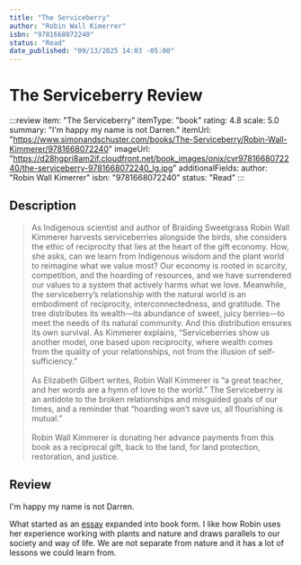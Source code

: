 ```yaml
---
title: "The Serviceberry"
author: "Robin Wall Kimerrer"
isbn: "9781668072240"
status: "Read"
date_published: "09/13/2025 14:03 -05:00"
---
```


# The Serviceberry Review

:::review
item: "The Serviceberry"
itemType: "book"
rating: 4.8
scale: 5.0
summary: "I'm happy my name is not Darren."
itemUrl: "https://www.simonandschuster.com/books/The-Serviceberry/Robin-Wall-Kimmerer/9781668072240"
imageUrl: "https://d28hgpri8am2if.cloudfront.net/book_images/onix/cvr9781668072240/the-serviceberry-9781668072240_lg.jpg"
additionalFields:
  author: "Robin Wall Kimerrer"
  isbn: "9781668072240"
  status: "Read"
:::

## Description

> As Indigenous scientist and author of Braiding Sweetgrass Robin Wall Kimmerer harvests serviceberries alongside the birds, she considers the ethic of reciprocity that lies at the heart of the gift economy. How, she asks, can we learn from Indigenous wisdom and the plant world to reimagine what we value most? Our economy is rooted in scarcity, competition, and the hoarding of resources, and we have surrendered our values to a system that actively harms what we love. Meanwhile, the serviceberry’s relationship with the natural world is an embodiment of reciprocity, interconnectedness, and gratitude. The tree distributes its wealth—its abundance of sweet, juicy berries—to meet the needs of its natural community. And this distribution ensures its own survival. As Kimmerer explains, “Serviceberries show us another model, one based upon reciprocity, where wealth comes from the quality of your relationships, not from the illusion of self-sufficiency.”  
> <br>
> As Elizabeth Gilbert writes, Robin Wall Kimmerer is “a great teacher, and her words are a hymn of love to the world.” The Serviceberry is an antidote to the broken relationships and misguided goals of our times, and a reminder that “hoarding won’t save us, all flourishing is mutual.”  
> <br>
> Robin Wall Kimmerer is donating her advance payments from this book as a reciprocal gift, back to the land, for land protection, restoration, and justice.

## Review

I'm happy my name is not Darren.

What started as an [essay](https://emergencemagazine.org/essay/the-serviceberry/) expanded into book form. I like how Robin uses her experience working with plants and nature and draws parallels to our society and way of life. We are not separate from nature and it has a lot of lessons we could learn from. 

